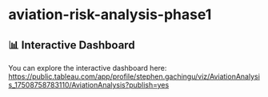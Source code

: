 # aviation-risk-analysis-phase1

## 📊 Interactive Dashboard

You can explore the interactive dashboard here:  
https://public.tableau.com/app/profile/stephen.gachingu/viz/AviationAnalysis_17508758783110/AviationAnalysis?publish=yes
